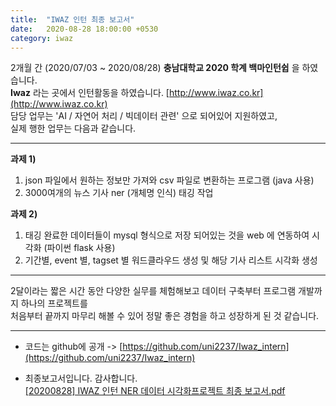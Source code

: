 ```yaml
---
title:  "IWAZ 인턴 최종 보고서"
date:   2020-08-28 18:00:00 +0530
category: iwaz   
---  
```

2개월 간 (2020/07/03 ~ 2020/08/28) **충남대학교 2020 학계 백마인턴쉽** 을 하였습니다.   
**Iwaz** 라는 곳에서 인턴활동을 하였습니다. [http://www.iwaz.co.kr](http://www.iwaz.co.kr)  
담당 업무는  'AI / 자연어 처리 / 빅데이터 관련' 으로 되어있어 지원하였고,   
실제 행한 업무는 다음과 같습니다. 

---   


**과제 1)**  
1. json 파일에서 원하는 정보만 가져와 csv 파일로 변환하는 프로그램 (java 사용)  
2. 3000여개의 뉴스 기사 ner (개체명 인식) 태깅 작업  

**과제 2)**  
1. 태깅 완료한 데이터들이 mysql 형식으로 저장 되어있는 것을 web 에 연동하여 시각화 (파이썬 flask 사용)  
2. 기간별, event 별, tagset 별 워드클라우드 생성 및 해당 기사 리스트 시각화 생성  

---  

2달이라는 짧은 시간 동안 다양한 실무를 체험해보고 데이터 구축부터 프로그램 개발까지 하나의 프로젝트를  
처음부터 끝까지 마무리 해볼 수 있어 정말 좋은 경험을 하고 성장하게 된 것 같습니다.   

---  

- 코드는 github에 공개 -> [https://github.com/uni2237/Iwaz_intern](https://github.com/uni2237/Iwaz_intern)    

- 최종보고서입니다. 감사합니다.    
[[20200828] IWAZ 인턴 NER 데이터 시각화프로젝트 최종 보고서.pdf](https://github.com/uni2237/uni2237.github.io/files/5310532/20200828.IWAZ.NER.pdf)  
